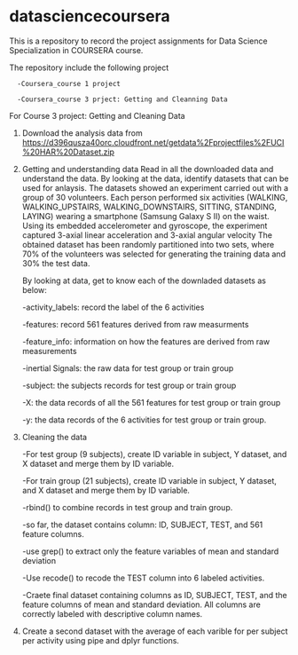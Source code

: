 # datasciencecoursera
This is a repository to record the project assignments for Data Science Specialization in COURSERA course.

The repository include the following project

      -Coursera_course 1 project
   
      -Coursera_course 3 prject: Getting and Cleanning Data


For Course 3 project: Getting and Cleaning Data

1. Download the analysis data from https://d396qusza40orc.cloudfront.net/getdata%2Fprojectfiles%2FUCI%20HAR%20Dataset.zip

2. Getting and understanding data
Read in all the downloaded data and understand the data. By looking at the data, identify datasets that can be used for anlaysis. The datasets showed an experiment carried out with a group of 30 volunteers. Each person performed six activities (WALKING, WALKING_UPSTAIRS, WALKING_DOWNSTAIRS, SITTING, STANDING, LAYING) wearing a smartphone (Samsung Galaxy S II) on the waist. Using its embedded accelerometer and gyroscope, the experiment captured 3-axial linear acceleration and 3-axial angular velocity The obtained dataset has been randomly partitioned into two sets, where 70% of the volunteers was selected for generating the training data and 30% the test data.

   By looking at data, get to know each of the downladed datasets as below:
   
      -activity_labels: record the label of the 6 activities
  
      -features: record 561 features derived from raw measurments
  
      -feature_info: information on how the features are derived from raw measurements
  
      -inertial Signals: the raw data for test group or train group 
  
      -subject: the subjects records for test group or train group
  
      -X: the data records of all the 561 features for test group or train group
  
      -y: the data records of the 6 activities for test group or train group.

3. Cleaning the data

      -For test group (9 subjects), create ID variable in subject, Y dataset, and X dataset and merge them by ID variable.
      
      -For train group (21 subjects), create ID variable in subject, Y dataset, and X dataset and merge them by ID variable.
      
      -rbind() to combine records in test group and train group. 
      
      -so far, the dataset contains column: ID, SUBJECT, TEST, and 561 feature columns.
      
      -use grep() to extract only the feature variables of mean and standard deviation
      
      -Use recode() to recode the TEST column into 6 labeled activities.
      
      -Craete final dataset containing columns as ID, SUBJECT, TEST, and the feature columns of mean and standard deviation. All          columns are correctly labeled with descriptive column names.
  
  4. Create a second dataset with the average of each varible for per subject per activity using pipe and dplyr functions.
  
  


 
